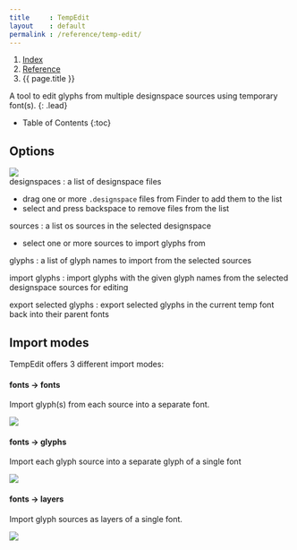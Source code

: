```yaml
---
title     : TempEdit
layout    : default
permalink : /reference/temp-edit/
---
```


<nav aria-label="breadcrumb">
  <ol class="breadcrumb small">
    <li class="breadcrumb-item"><a href="{{ site.url }}">Index</a></li>
    <li class="breadcrumb-item"><a href="{{ site.url }}/reference">Reference</a></li>
    <li class="breadcrumb-item active" aria-current="page">{{ page.title }}</li>
  </ol>
</nav>

A tool to edit glyphs from multiple designspace sources using temporary font(s).
{: .lead}

* Table of Contents
{:toc}


Options
-------

<div class='row'>
<div class='col' markdown='1'>
  <img class='img-fluid' src='{{ site.url }}/images/TempEdit.png' />
</div>
<div class='col' markdown='1'>
designspaces
: a list of designspace files  
  
  - drag one or more `.designspace` files from Finder to add them to the list
  - select and press backspace to remove files from the list

sources
: a list os sources in the selected designspace
  
  - select one or more sources to import glyphs from

glyphs
: a list of glyph names to import from the selected sources

import glyphs
: import glyphs with the given glyph names from the selected designspace sources for editing  

export selected glyphs
: export selected glyphs in the current temp font back into their parent fonts
</div>
</div>


Import modes
------------

TempEdit offers 3 different import modes:

#### fonts → fonts  

Import glyph(s) from each source into a separate font.

<img class='img-fluid' src='{{ site.url }}/images/TempEdit_fonts.png' />

#### fonts → glyphs  

Import each glyph source into a separate glyph of a single font

<img class='img-fluid' src='{{ site.url }}/images/TempEdit_glyphs.png' />

#### fonts → layers  

Import glyph sources as layers of a single font.

<img class='img-fluid' src='{{ site.url }}/images/TempEdit_layers.png' />

